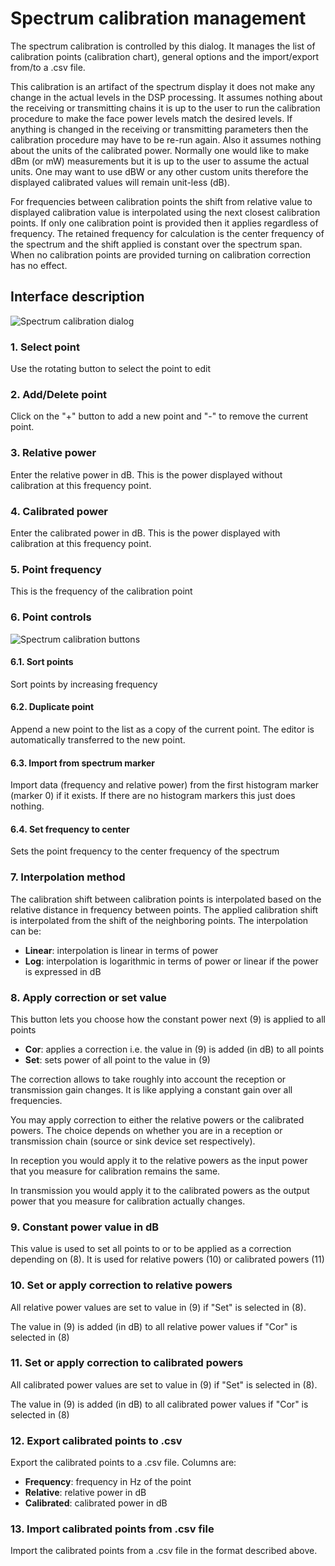 <h1>Spectrum calibration management</h1>

The spectrum calibration is controlled by this dialog. It manages the list of calibration points (calibration chart), general options and the import/export from/to a .csv file.

This calibration is an artifact of the spectrum display it does not make any change in the actual levels in the DSP processing. It assumes nothing about the receiving or transmitting chains it is up to the user to run the calibration procedure to make the face power levels match the desired levels. If anything is changed in the receiving or transmitting parameters then the calibration procedure may have to be re-run again. Also it assumes nothing about the units of the calibrated power. Normally one would like to make dBm (or mW) measurements but it is up to the user to assume the actual units. One may want to use dBW or any other custom units therefore the displayed calibrated values will remain unit-less (dB).

For frequencies between calibration points the shift from relative value to displayed calibration value is interpolated using the next closest calibration points. If only one calibration point is provided then it applies regardless of frequency. The retained frequency for calculation is the center frequency of the spectrum and the shift applied is constant over the spectrum span. When no calibration points are provided turning on calibration correction has no effect.

<h2>Interface description</h2>

![Spectrum calibration dialog](../doc/img/Spectrum_Calibration_dialog.png)

<h3>1. Select point</h3>

Use the rotating button to select the point to edit

<h3>2. Add/Delete point</h3>

Click on the "+" button to add a new point and "-" to remove the current point.

<h3>3. Relative power</h3>

Enter the relative power in dB. This is the power displayed without calibration at this frequency point.

<h3>4. Calibrated power</h3>

Enter the calibrated power in dB. This is the power displayed with calibration at this frequency point.

<h3>5. Point frequency</h3>

This is the frequency of the calibration point

<h3>6. Point controls</h3>

![Spectrum calibration buttons](../doc/img/Spectrum_Calibration_buttons.png)

<h4>6.1. Sort points</h4>

Sort points by increasing frequency

<h4>6.2. Duplicate point</h4>

Append a new point to the list as a copy of the current point. The editor is automatically transferred to the new point.

<h4>6.3. Import from spectrum marker</h4>

Import data (frequency and relative power) from the first histogram marker (marker 0) if it exists. If there are no histogram markers this just does nothing.

<h4>6.4. Set frequency to center</h4>

Sets the point frequency to the center frequency of the spectrum

<h3>7. Interpolation method</h3>

The calibration shift between calibration points is interpolated based on the relative distance in frequency between points. The applied calibration shift is interpolated from the shift of the neighboring points. The interpolation can be:

  - **Linear**: interpolation is linear in terms of power
  - **Log**: interpolation is logarithmic in terms of power or linear if the power is expressed in dB

<h3>8. Apply correction or set value</h3>

This button lets you choose how the constant power next (9) is applied to all points

  - **Cor**: applies a correction i.e. the value in (9) is added (in dB) to all points
  - **Set**: sets power of all point to the value in (9)

The correction allows to take roughly into account the reception or transmission gain changes. It is like applying a constant gain over all frequencies.

You may apply correction to either the relative powers or the calibrated powers. The choice depends on whether you are in a reception or transmission chain (source or sink device set respectively).

In reception you would apply it to the relative powers as the input power that you measure for calibration remains the same.

In transmission you would apply it to the calibrated powers as the output power that you measure for calibration actually changes.

<h3>9. Constant power value in dB</h3>

This value is used to set all points to or to be applied as a correction depending on (8). It is used for relative powers (10) or calibrated powers (11)

<h3>10. Set or apply correction to relative powers</h3>

All relative power values are set to value in (9) if "Set" is selected in (8).

The value in (9) is added (in dB) to all relative power values if "Cor" is selected in (8)

<h3>11. Set or apply correction to calibrated powers</h3>

All calibrated power values are set to value in (9) if "Set" is selected in (8).

The value in (9) is added (in dB) to all calibrated power values if "Cor" is selected in (8)

<h3>12. Export calibrated points to .csv</h3>

Export the calibrated points to a .csv file. Columns are:

  - **Frequency**: frequency in Hz of the point
  - **Relative**: relative power in dB
  - **Calibrated**: calibrated power in dB

<h3>13. Import calibrated points from .csv file</h3>

Import the calibrated points from a .csv file in the format described above.
